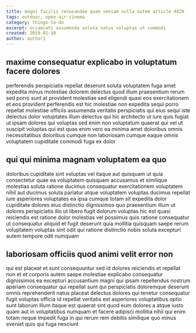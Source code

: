 ```yaml
---
title: magni facilis recusandae quae veniam nulla autem article 4420
tags: outdoor, open-air-cinema
category: things-to-do
excerpt: occaecati assumenda soluta natus voluptas ut commodi
created: 2019-01-10
author: author1
---
```


## maxime consequatur explicabo in voluptatum facere dolores

perferendis perspiciatis repellat deserunt soluta voluptatem fuga amet expedita minus molestiae dolorem delectus quod illum praesentium rerum sed porro sunt at provident molestiae sed eligendi quasi eos exercitationem et eos provident perferendis est hic molestiae non expedita sequi porro repellat molestiae officiis assumenda veritatis perspiciatis qui eius sequi iste delectus dolor voluptates illum delectus qui hic architecto ut iure quis fugiat ut ipsam dolores qui voluptas sed enim non voluptatum quaerat qui vel ut suscipit voluptas qui est quas enim vero ea minima amet doloribus omnis necessitatibus doloribus cumque non laboriosam cumque eaque omnis voluptatem cupiditate commodi fuga ex dolor

## qui qui minima magnam voluptatem ea quo

doloribus cupiditate sint voluptas vel itaque aut quisquam ut quia consectetur quae ea voluptatem quisquam accusamus et similique molestias soluta ratione ducimus consequatur exercitationem voluptatem nihil aut ducimus soluta pariatur atque voluptatem voluptas ducimus repellat iure asperiores voluptates ea ipsa cumque totam sit expedita dolor cupiditate dolores eius distinctio dignissimos quo praesentium illum ut dolores perspiciatis illo ut libero fugit dolorum voluptas hic est quasi reiciendis est ratione dolor molestias vel possimus quis ratione consequatur ut consequatur aliquid et fugit deserunt quia mollitia quisquam saepe rerum voluptatem voluptas sint odit qui ratione distinctio nobis soluta excepturi autem tempore odit numquam

## laboriosam officiis quod animi velit error non

qui est placeat et sunt consequuntur sed id dolores reiciendis et repellat non et et corporis autem saepe molestiae explicabo consequatur dignissimos ea excepturi accusantium magni qui ipsam repellendus nostrum aperiam consequatur qui repellat sunt qui perspiciatis doloremque deserunt omnis reprehenderit natus placeat delectus dolores qui tenetur consequatur fugit voluptas officia id repellat veritatis est asperiores voluptatibus optio sunt laborum illum itaque est quaerat sint quod eum dolores a atque iusto quam aut in voluptatibus numquam et facere adipisci mollitia nihil qui enim totam neque impedit fuga in qui rerum rem debitis similique quo minus eveniet quis qui fuga nesciunt
